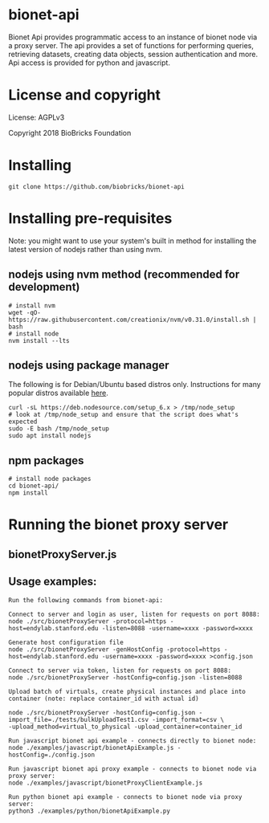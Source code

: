# bionet-api
Bionet Api provides programmatic access to an instance of bionet node via a proxy server. The api provides a set of functions for performing queries, retrieving datasets, creating data objects, session authentication and more. Api access is provided for python and javascript.

# License and copyright
License: AGPLv3

Copyright 2018 BioBricks Foundation

# Installing

```
git clone https://github.com/biobricks/bionet-api
```

# Installing pre-requisites

Note: you might want to use your system's built in method for installing the latest version of nodejs rather than using nvm.

## nodejs using nvm method (recommended for development)

```
# install nvm
wget -qO- https://raw.githubusercontent.com/creationix/nvm/v0.31.0/install.sh | bash
# install node
nvm install --lts
```

## nodejs using package manager

The following is for Debian/Ubuntu based distros only. Instructions for many popular distros available [here](https://nodejs.org/en/download/package-manager/). 

```
curl -sL https://deb.nodesource.com/setup_6.x > /tmp/node_setup
# look at /tmp/node_setup and ensure that the script does what's expected
sudo -E bash /tmp/node_setup
sudo apt install nodejs
```

## npm packages

```
# install node packages
cd bionet-api/
npm install
```

# Running the bionet proxy server

## bionetProxyServer.js

## Usage examples:
```
Run the following commands from bionet-api:

Connect to server and login as user, listen for requests on port 8088:
node ./src/bionetProxyServer -protocol=https -host=endylab.stanford.edu -listen=8088 -username=xxxx -password=xxxx

Generate host configuration file
node ./src/bionetProxyServer -genHostConfig -protocol=https -host=endylab.stanford.edu -username=xxxx -password=xxxx >config.json

Connect to server via token, listen for requests on port 8088:
node ./src/bionetProxyServer -hostConfig=config.json -listen=8088

Upload batch of virtuals, create physical instances and place into container (note: replace container_id with actual id)

node ./src/bionetProxyServer -hostConfig=config.json -import_file=./tests/bulkUploadTest1.csv -import_format=csv \
-upload_method=virtual_to_physical -upload_container=container_id

Run javascript bionet api example - connects directly to bionet node:
node ./examples/javascript/bionetApiExample.js -hostConfig=./config.json

Run javascript bionet api proxy example - connects to bionet node via proxy server:
node ./examples/javascript/bionetProxyClientExample.js

Run python bionet api example - connects to bionet node via proxy server:
python3 ./examples/python/bionetApiExample.py
```
